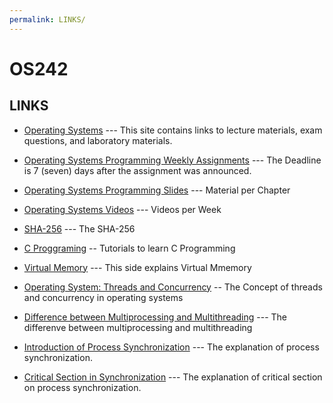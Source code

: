 ```yaml
---
permalink: LINKS/
---
```

# OS242

## LINKS

* [Operating Systems](https://os.vlsm.org/) ---
  This site contains links to lecture materials, exam questions, and laboratory materials.
* [Operating Systems Programming Weekly Assignments](https://demos.vlsm.org/) ---
  The Deadline is 7 (seven) days after the assignment was announced.
* [Operating Systems Programming Slides](https://codex.cs.yale.edu/avi/os-book/OS10/slide-dir/) ---
  Material per Chapter
* [Operating Systems Videos](https://os.vlsm.org/playlists) ---
  Videos per Week
* [SHA-256](https://www.simplilearn.com/tutorials/cyber-security-tutorial/sha-256-algorithm) --- 
The SHA-256
* [C Proggraming](https://www.youtube.com/watch?v=KnvbUiSxvbM&list=PL98qAXLA6aftD9ZlnjpLhdQAOFI8xIB6e)
-- Tutorials to learn C Programming
* [Virtual Memory](https://www.javatpoint.com/os-virtual-memory) --- This side explains Virtual Mmemory
* [Operating System: Threads and Concurrency](https://medium.com/@akhandmishra/operating-system-threads-and-concurrency-aec2036b90f8) -- The Concept of threads and concurrency in operating systems

* [Difference between Multiprocessing and Multithreading](https://medium.com/@akhandmishra/operating-system-threads-and-concurrency-aec2036b90f8) --- The differenve between multiprocessing and multithreading
* [Introduction of Process Synchronization](https://www.geeksforgeeks.org/introduction-of-process-synchronization/) --- The explanation of process synchronization.
* [Critical Section in Synchronization](https://www.geeksforgeeks.org/g-fact-70/) --- The explanation of critical section on process synchronization.
